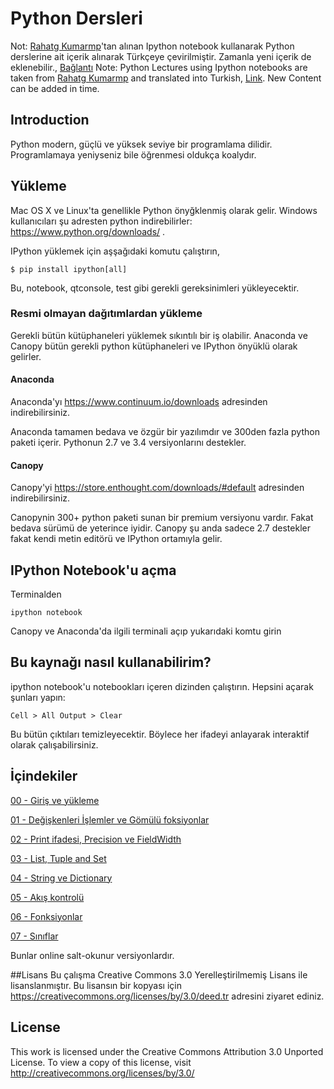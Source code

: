 
# Python Dersleri

Not: [Rahatg Kumarmp](https://github.com/rajathkumarmp)'tan alınan Ipython notebook kullanarak Python derslerine ait içerik alınarak Türkçeye çevirilmiştir. Zamanla yeni içerik de eklenebilir., [Bağlantı](https://github.com/rajathkumarmp/Python-Lectures)
Note: Python Lectures using Ipython notebooks are taken from [Rahatg Kumarmp](https://github.com/rajathkumarmp) and translated into Turkish, [Link](https://github.com/rajathkumarmp/Python-Lectures). New Content can be added in time.


## Introduction

Python modern, güçlü ve yüksek seviye bir programlama dilidir. Programlamaya yeniyseniz bile öğrenmesi oldukça koalydır.

## Yükleme

Mac OS X ve Linux'ta genellikle Python önyğklenmiş olarak gelir. Windows kullanıcıları şu adresten python indirebilirler: https://www.python.org/downloads/ .

IPython yüklemek için aşşağıdaki komutu çalıştırın,

    $ pip install ipython[all]

Bu, notebook, qtconsole, test gibi gerekli gereksinimleri yükleyecektir.    

### Resmi olmayan dağıtımlardan yükleme

Gerekli bütün kütüphaneleri yüklemek sıkıntılı bir iş olabilir. Anaconda ve Canopy bütün gerekli python kütüphaneleri ve IPython önyüklü olarak gelirler.

#### Anaconda

Anaconda'yı https://www.continuum.io/downloads adresinden indirebilirsiniz.

Anaconda tamamen bedava ve özgür bir yazılımdır ve 300den fazla python paketi içerir. Pythonun 2.7 ve 3.4 versiyonlarını destekler.

#### Canopy

Canopy'yi https://store.enthought.com/downloads/#default adresinden indirebilirsiniz.

Canopynin 300+ python paketi sunan bir premium versiyonu vardır. Fakat bedava sürümü de yeterince iyidir. Canopy şu anda sadece 2.7 destekler fakat kendi metin editörü ve IPython ortamıyla gelir.

## IPython Notebook'u açma

Terminalden

    ipython notebook

Canopy ve Anaconda'da ilgili terminali açıp yukarıdaki komtu girin

## Bu kaynağı nasıl kullanabilirim?

ipython notebook'u notebookları içeren dizinden çalıştırın. Hepsini açarak şunları yapın:

    Cell > All Output > Clear

Bu bütün çıktıları temizleyecektir. Böylece her ifadeyi anlayarak interaktif olarak çalışabilirsiniz.

## İçindekiler


[00 - Giriş ve yükleme](http://nbviewer.ipython.org/github/sinanonur/Python-Lectures/blob/master/00.ipynb)


[01 - Değişkenleri İşlemler ve Gömülü foksiyonlar ](http://nbviewer.ipython.org/github/sinanonur/Python-Lectures/blob/master/01.ipynb)


[02 - Print ifadesi, Precision ve FieldWidth](http://nbviewer.ipython.org/github/sinanonur/Python-Lectures/blob/master/02.ipynb)


[03 - List, Tuple and Set](http://nbviewer.ipython.org/github/sinanonur/Python-Lectures/blob/master/03.ipynb)


[04 - String ve Dictionary](http://nbviewer.ipython.org/github/sinanonur/Python-Lectures/blob/master/04.ipynb)


[05 - Akış kontrolü](http://nbviewer.ipython.org/github/sinanonur/Python-Lectures/blob/master/05.ipynb)


[06 - Fonksiyonlar](http://nbviewer.ipython.org/github/sinanonur/Python-Lectures/blob/master/06.ipynb)


[07 - Sınıflar](http://nbviewer.ipython.org/github/sinanonur/Python-Lectures/blob/master/07.ipynb)


Bunlar online salt-okunur versiyonlardır.

##Lisans
Bu çalışma Creative Commons 3.0 Yerelleştirilmemiş Lisans ile lisanslanmıştır. Bu lisansın bir kopyası için https://creativecommons.org/licenses/by/3.0/deed.tr adresini ziyaret ediniz.

## License

This work is licensed under the Creative Commons Attribution 3.0 Unported License. To view a copy of this license, visit http://creativecommons.org/licenses/by/3.0/
